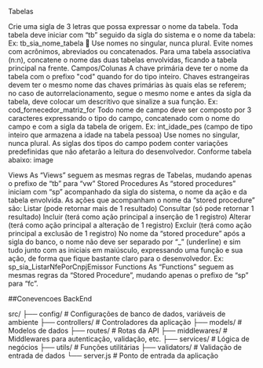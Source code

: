Tabelas

Crie uma sigla de 3 letras que possa expressar o nome da tabela.
Toda tabela deve iniciar com “tb” seguido da sigla do sistema e o nome da tabela: Ex: tb_sia_nome_tabela  Use nomes no singular, nunca plural.
Evite nomes com acrônimos, abreviados ou concatenados.
Para uma tabela associativa (n:n), concatene o nome das duas tabelas envolvidas, ficando a tabela principal na frente. Campos/Colunas
A chave primária deve ter o nome da tabela com o prefixo "cod" quando for do tipo inteiro.
Chaves estrangeiras devem ter o mesmo nome das chaves primárias às quais elas se referem; no caso de autorrelacionamento, segue o mesmo nome e antes da sigla da tabela, deve colocar um descritivo que sinalize a sua função. Ex: cod_fornecedor_matriz_for
Todo nome de campo deve ser composto por 3 caracteres expressando o tipo do campo, concatenado com o nome do campo e com a sigla da tabela de origem. Ex: int_idade_pes (campo de tipo inteiro que armazena a idade na tabela pessoa)
Use nomes no singular, nunca plural.
As siglas dos tipos do campo podem conter variações predefinidas que não afetarão a leitura do desenvolvedor. Conforme tabela abaixo:
image


Views
As “Views” seguem as mesmas regras de Tabelas, mudando apenas o prefixo de “tb” para “vw”
Stored Procedures
As “stored procedures” iniciam com “sp” acompanhado da sigla do sistema, o nome da ação e da tabela envolvida.
As ações que acompanham o nome da “stored procedure” são:
Listar (pode retornar mais de 1 resultado)
Consultar (só pode retornar 1 resultado)
Incluir (terá como ação principal a inserção de 1 registro)
Alterar (terá como ação principal a alteração de 1 registro)
Excluir (terá como ação principal a exclusão de 1 registro)
No nome da “stored procedure” após a sigla do banco, o nome não deve ser separado por “_” (underline) e sim tudo junto com as iniciais em maiúsculo, expressando uma função e sua ação, de forma que fique bastante claro para o desenvolvedor. Ex: sp_sia_ListarNfePorCnpjEmissor
Functions
As “Functions” seguem as mesmas regras da “Stored Procedure”, mudando apenas o prefixo de “sp” para “fc”.



##Conevencoes BackEnd

src/
├── config/            # Configurações de banco de dados, variáveis de ambiente
├── controllers/       # Controladores da aplicação
├── models/            # Modelos de dados
├── routes/            # Rotas da API
├── middlewares/       # Middlewares para autenticação, validação, etc.
├── services/          # Lógica de negócios
├── utils/             # Funções utilitárias
├── validators/        # Validação de entrada de dados
└── server.js          # Ponto de entrada da aplicação
